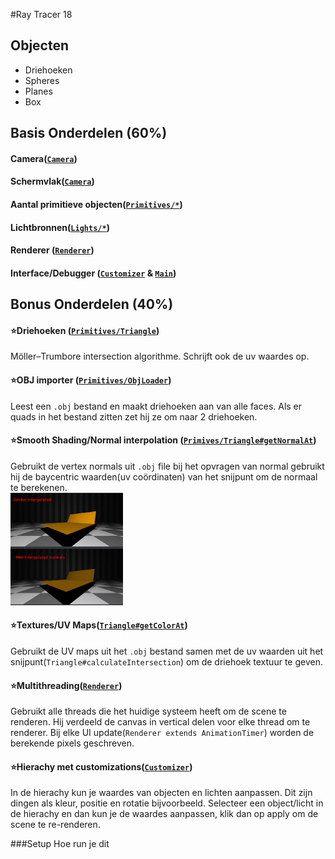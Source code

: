 #Ray Tracer 18

## Objecten
- Driehoeken 
- Spheres 
- Planes 
- Box 

## Basis Onderdelen (60%)
#### Camera([`Camera`](./RayTracer/src/RayTracer18/Camera.java))
#### Schermvlak([`Camera`](./RayTracer/src/RayTracer18/Camera.java))
#### Aantal primitieve objecten([`Primitives/*`](./RayTracer/src/RayTracer18/Primitives))
#### Lichtbronnen([`Lights/*`](./RayTracer/src/RayTracer18/Lights))
#### Renderer ([`Renderer`](./RayTracer/src/RayTracer18/Renderer.java))
#### Interface/Debugger ([`Customizer`](./RayTracer/src/RayTracer18/Customizer.java) & [`Main`](./RayTracer/src/RayTracer18/Main.java))




## Bonus Onderdelen (40%)
#### ⭐Driehoeken ([`Primitives/Triangle`](./RayTracer/src/RayTracer18/Primitives/Triangle.java))
Möller–Trumbore intersection algorithme. Schrijft ook de uv waardes op.
#### ⭐OBJ importer ([`Primitives/ObjLoader`](./RayTracer/src/RayTracer18/Primitives/ObjLoader.java))
Leest een `.obj` bestand en maakt driehoeken aan van alle faces.
Als er quads in het bestand zitten zet hij ze om naar 2 driehoeken.
#### ⭐Smooth Shading/Normal interpolation ([`Primives/Triangle#getNormalAt`](./RayTracer/src/RayTracer18/Primitives/Triangle.java))
Gebruikt de vertex normals uit `.obj` file bij het opvragen van normal gebruikt
hij de baycentric waarden(uv coördinaten) van het snijpunt om de normaal te berekenen.<br>
<img src="./interpolatednormals.png" width="180" height="180">
#### ⭐Textures/UV Maps([`Triangle#getColorAt`](./RayTracer/src/RayTracer18/Primitives/Triangle.java))
Gebruikt de UV maps uit het `.obj` bestand samen met de uv waarden uit het snijpunt(`Triangle#calculateIntersection`) om de driehoek textuur te geven.


#### ⭐Multithreading([`Renderer`](./RayTracer/src/RayTracer18/Renderer.java))
Gebruikt alle threads die het huidige systeem heeft om de scene te renderen.
Hij verdeeld de canvas in vertical delen voor elke thread om te renderer.
Bij elke UI update(`Renderer extends AnimationTimer`) worden de berekende pixels geschreven.

#### ⭐Hierachy met customizations([`Customizer`](./RayTracer/src/RayTracer18/Customizer.java))
In de hierachy kun je waardes van objecten en lichten aanpassen.
Dit zijn dingen als kleur, positie en rotatie bijvoorbeeld.
Selecteer een object/licht in de hierachy en dan kun je de waardes aanpassen, klik dan op apply om de scene te re-renderen.



###Setup
Hoe run je dit